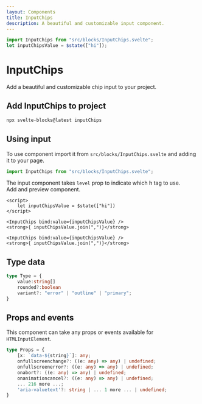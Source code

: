 ```yaml
---
layout: Components
title: InputChips
description: A beautiful and customizable input component.
---
```

```js [CODE]
import InputChips from "src/blocks/InputChips.svelte";
let inputChipsValue = $state(["hi"]);
```
# InputChips
Add a beautiful and customizable chip input to your project.

## Add InputChips to project
```bash
npx svelte-blocks@latest inputChips
```

## Using input
To use component import it from `src/blocks/InputChips.svelte` and adding it to your page.
```js
import InputChips from "src/blocks/InputChips.svelte";
```
The input component takes `level` prop to indicate which h tag to use.<br/>
Add and preview component.
```svelte
<script>
    let inputChipsValue = $state(["hi"])
</script>

<InputChips bind:value={inputChipsValue} />
<strong>{ inputChipsValue.join(",")}</strong>
```

```svelte [add]
<InputChips bind:value={inputChipsValue} />
<strong>{ inputChipsValue.join(",")}</strong>
```

## Type data
```ts
type Type = {
    value:string[]
    rounded?:boolean
    variant?: "error" | "outline" | "primary";
}
```

## Props and events
This component can take any props or events available for `HTMLInputElement`.
```ts
type Props = {
    [x: `data-${string}`]: any;
    onfullscreenchange?: ((e: any) => any) | undefined;
    onfullscreenerror?: ((e: any) => any) | undefined;
    onabort?: ((e: any) => any) | undefined;
    onanimationcancel?: ((e: any) => any) | undefined;
    ... 216 more ...;
    'aria-valuetext'?: string | ... 1 more ... | undefined;
}
```